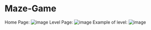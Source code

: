 # Maze-Game

Home Page:
![image](https://user-images.githubusercontent.com/30237285/147859248-4e017912-a74f-4902-8402-5ab071649659.png)
Level Page:
![image](https://user-images.githubusercontent.com/30237285/147859254-eb05fe05-04ad-41e4-8025-9ccd260d9900.png)
Example of level:
![image](https://user-images.githubusercontent.com/30237285/147859272-7663d323-a2fc-47dd-93e5-05dfae9f71d8.png)
